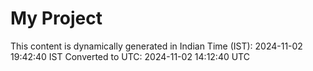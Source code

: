 # My Project

This content is dynamically generated in Indian Time (IST): 2024-11-02 19:42:40 IST
Converted to UTC: 2024-11-02 14:12:40 UTC
